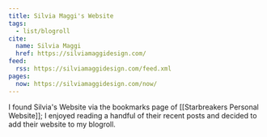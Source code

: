 ```yaml
---
title: Silvia Maggi's Website
tags:
  - list/blogroll
cite:
  name: Silvia Maggi
  href: https://silviamaggidesign.com/
feed:
  rss: https://silviamaggidesign.com/feed.xml
pages:
  now: https://silviamaggidesign.com/now/
---
```


I found Silvia's Website via the bookmarks page of [[Starbreakers Personal Website]]; I enjoyed reading a handful of their recent posts and decided to add their website to my blogroll.
